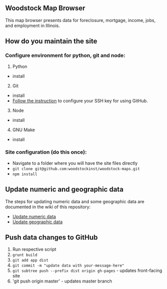 Woodstock Map Browser
---

This map browser presents data for foreclosure, mortgage, income, jobs, and employment in Illinois.

## How do you maintain the site

### Configure environment for python, git and node:

1. Python
  - install
2. Git
  - install 
  - [Follow the instruction]() to configure your SSH key for using GitHub.
3. Node
  - install
4. GNU Make
  - install

### Site configuration (do this once):
  - Navigate to a folder where you will have the site files directly
  - `git clone git@github.com:woodstockinst/woodstock-maps.git`
  - `npm install`

## Update numeric and geographic data

The steps for updating numeric data and some geographic data are documented in the wiki of this repository:

- [Update numeric data](https://github.com/woodstockinst/woodstock-maps/wiki/Update-numeric-data)
- [Update geographic data](https://github.com/woodstockinst/woodstock-maps/wiki/Update-geographic-data)

## Push data changes to GitHub

1. Run respective script
2. `grunt build`
3. `git add app dist`
4. `git commit -m "update data with your-message-here"`
5. `git subtree push --prefix dist origin gh-pages` - updates front-facing site
6. 'git push origin master' - updates master branch
